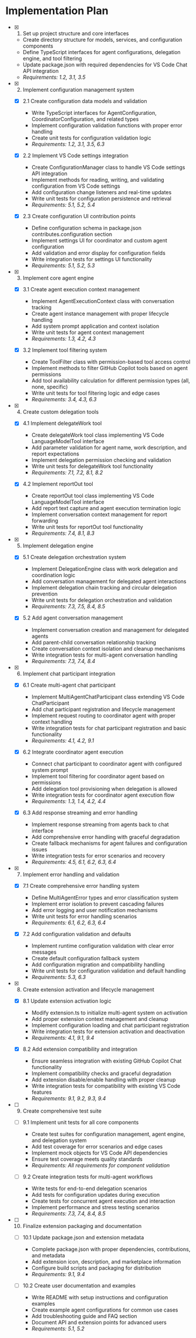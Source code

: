 # Implementation Plan

- [x] 1. Set up project structure and core interfaces
  - Create directory structure for models, services, and configuration components
  - Define TypeScript interfaces for agent configurations, delegation engine, and tool filtering
  - Update package.json with required dependencies for VS Code Chat API integration
  - _Requirements: 1.2, 3.1, 3.5_

- [x] 2. Implement configuration management system
  - [x] 2.1 Create configuration data models and validation
    - Write TypeScript interfaces for AgentConfiguration, CoordinatorConfiguration, and related types
    - Implement configuration validation functions with proper error handling
    - Create unit tests for configuration validation logic
    - _Requirements: 1.2, 3.1, 3.5, 6.3_

  - [x] 2.2 Implement VS Code settings integration
    - Create ConfigurationManager class to handle VS Code settings API integration
    - Implement methods for reading, writing, and validating configuration from VS Code settings
    - Add configuration change listeners and real-time updates
    - Write unit tests for configuration persistence and retrieval
    - _Requirements: 5.1, 5.2, 5.4_

  - [x] 2.3 Create configuration UI contribution points
    - Define configuration schema in package.json contributes.configuration section
    - Implement settings UI for coordinator and custom agent configuration
    - Add validation and error display for configuration fields
    - Write integration tests for settings UI functionality
    - _Requirements: 5.1, 5.2, 5.3_

- [x] 3. Implement core agent engine
  - [x] 3.1 Create agent execution context management
    - Implement AgentExecutionContext class with conversation tracking
    - Create agent instance management with proper lifecycle handling
    - Add system prompt application and context isolation
    - Write unit tests for agent context management
    - _Requirements: 1.3, 4.2, 4.3_

  - [x] 3.2 Implement tool filtering system
    - Create ToolFilter class with permission-based tool access control
    - Implement methods to filter GitHub Copilot tools based on agent permissions
    - Add tool availability calculation for different permission types (all, none, specific)
    - Write unit tests for tool filtering logic and edge cases
    - _Requirements: 3.4, 4.3, 6.3_

- [x] 4. Create custom delegation tools
  - [x] 4.1 Implement delegateWork tool
    - Create delegateWork tool class implementing VS Code LanguageModelTool interface
    - Add parameter validation for agent name, work description, and report expectations
    - Implement delegation permission checking and validation
    - Write unit tests for delegateWork tool functionality
    - _Requirements: 7.1, 7.2, 8.1, 8.2_

  - [x] 4.2 Implement reportOut tool
    - Create reportOut tool class implementing VS Code LanguageModelTool interface
    - Add report text capture and agent execution termination logic
    - Implement conversation context management for report forwarding
    - Write unit tests for reportOut tool functionality
    - _Requirements: 7.4, 8.1, 8.3_

- [x] 5. Implement delegation engine
  - [x] 5.1 Create delegation orchestration system
    - Implement DelegationEngine class with work delegation and coordination logic
    - Add conversation management for delegated agent interactions
    - Implement delegation chain tracking and circular delegation prevention
    - Write unit tests for delegation orchestration and validation
    - _Requirements: 7.3, 7.5, 8.4, 8.5_

  - [x] 5.2 Add agent conversation management
    - Implement conversation creation and management for delegated agents
    - Add parent-child conversation relationship tracking
    - Create conversation context isolation and cleanup mechanisms
    - Write integration tests for multi-agent conversation handling
    - _Requirements: 7.3, 7.4, 8.4_

- [x] 6. Implement chat participant integration
  - [x] 6.1 Create multi-agent chat participant
    - Implement MultiAgentChatParticipant class extending VS Code ChatParticipant
    - Add chat participant registration and lifecycle management
    - Implement request routing to coordinator agent with proper context handling
    - Write integration tests for chat participant registration and basic functionality
    - _Requirements: 4.1, 4.2, 9.1_

  - [x] 6.2 Integrate coordinator agent execution
    - Connect chat participant to coordinator agent with configured system prompt
    - Implement tool filtering for coordinator agent based on permissions
    - Add delegation tool provisioning when delegation is allowed
    - Write integration tests for coordinator agent execution flow
    - _Requirements: 1.3, 1.4, 4.2, 4.4_

  - [x] 6.3 Add response streaming and error handling
    - Implement response streaming from agents back to chat interface
    - Add comprehensive error handling with graceful degradation
    - Create fallback mechanisms for agent failures and configuration issues
    - Write integration tests for error scenarios and recovery
    - _Requirements: 4.5, 6.1, 6.2, 6.3, 6.4_

- [x] 7. Implement error handling and validation
  - [x] 7.1 Create comprehensive error handling system
    - Define MultiAgentError types and error classification system
    - Implement error isolation to prevent cascading failures
    - Add error logging and user notification mechanisms
    - Write unit tests for error handling scenarios
    - _Requirements: 6.1, 6.2, 6.3, 6.4_

  - [x] 7.2 Add configuration validation and defaults
    - Implement runtime configuration validation with clear error messages
    - Create default configuration fallback system
    - Add configuration migration and compatibility handling
    - Write unit tests for configuration validation and default handling
    - _Requirements: 5.3, 6.3_

- [x] 8. Create extension activation and lifecycle management
  - [x] 8.1 Update extension activation logic
    - Modify extension.ts to initialize multi-agent system on activation
    - Add proper extension context management and cleanup
    - Implement configuration loading and chat participant registration
    - Write integration tests for extension activation and deactivation
    - _Requirements: 4.1, 9.1, 9.4_

  - [x] 8.2 Add extension compatibility and integration
    - Ensure seamless integration with existing GitHub Copilot Chat functionality
    - Implement compatibility checks and graceful degradation
    - Add extension disable/enable handling with proper cleanup
    - Write integration tests for compatibility with existing VS Code features
    - _Requirements: 9.1, 9.2, 9.3, 9.4_

- [ ] 9. Create comprehensive test suite
  - [ ] 9.1 Implement unit tests for all core components
    - Create test suites for configuration management, agent engine, and delegation system
    - Add test coverage for error scenarios and edge cases
    - Implement mock objects for VS Code API dependencies
    - Ensure test coverage meets quality standards
    - _Requirements: All requirements for component validation_

  - [ ] 9.2 Create integration tests for multi-agent workflows
    - Write tests for end-to-end delegation scenarios
    - Add tests for configuration updates during execution
    - Create tests for concurrent agent execution and interaction
    - Implement performance and stress testing scenarios
    - _Requirements: 7.3, 7.4, 8.4, 8.5_

- [ ] 10. Finalize extension packaging and documentation
  - [ ] 10.1 Update package.json and extension metadata
    - Complete package.json with proper dependencies, contributions, and metadata
    - Add extension icon, description, and marketplace information
    - Configure build scripts and packaging for distribution
    - _Requirements: 9.1, 9.4_

  - [ ] 10.2 Create user documentation and examples
    - Write README with setup instructions and configuration examples
    - Create example agent configurations for common use cases
    - Add troubleshooting guide and FAQ section
    - Document API and extension points for advanced users
    - _Requirements: 5.1, 5.2_